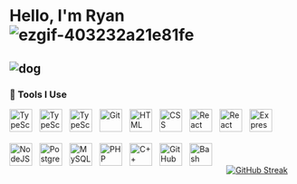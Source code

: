 # Hello, I'm Ryan ![ezgif-403232a21e81fe](https://github.com/user-attachments/assets/e9d20a5c-9353-4548-8448-cb6f1709589b)


![dog](https://github.com/user-attachments/assets/124461d5-575f-4318-a4c6-cd2c8a4fd175)
---
### 🧰 Tools I Use


<img align="left" alt="TypeScript" width="40px" style="padding-right:10px; padding-bottom:20px;" src="https://cdn.jsdelivr.net/gh/devicons/devicon@latest/icons/dotnetcore/dotnetcore-original.svg" />    
<img align="left" alt="TypeScript" width="40px" style="padding-right:10px; padding-bottom:20px;" src="https://cdn.jsdelivr.net/gh/devicons/devicon@latest/icons/csharp/csharp-original.svg" />
<img align="left" alt="TypeScript" width="40px" style="padding-right:10px; padding-bottom:20px;" src="https://cdn.jsdelivr.net/gh/devicons/devicon/icons/typescript/typescript-plain.svg" />
<img align="left" alt="Git" width="40px" style="padding-right:10px; padding-bottom:20px;" src="https://cdn.jsdelivr.net/gh/devicons/devicon/icons/git/git-original.svg" />
<img align="left" alt="HTML" width="40px" style="padding-right:10px; padding-bottom:20px;" src="https://cdn.jsdelivr.net/gh/devicons/devicon/icons/html5/html5-plain.svg" />
<img align="left" alt="CSS" width="40px" style="padding-right:10px; padding-bottom:20px;" src="https://cdn.jsdelivr.net/gh/devicons/devicon/icons/css3/css3-plain.svg" />
<img align="left" alt="React" width="40px" style="padding-right:10px; padding-bottom:20px;" src="https://cdn.jsdelivr.net/gh/devicons/devicon@latest/icons/react/react-original-wordmark.svg" />
<img align="left" alt="React Native" width="40px" style="padding-right:10px; padding-bottom:20px;" src="https://cdn.jsdelivr.net/gh/devicons/devicon@latest/icons/reactnative/reactnative-original-wordmark.svg" />      
<img align="left" alt="Express" width="40px" style="padding-right:10px; padding-bottom:20px;" src="https://cdn.jsdelivr.net/gh/devicons/devicon@latest/icons/express/express-original.svg" />     
<img align="left" alt="NodeJS" width="40px" style="padding-right:10px; padding-bottom:20px;" src="https://cdn.jsdelivr.net/gh/devicons/devicon@latest/icons/nodejs/nodejs-original.svg" />
<img align="left" alt="PostgreSQL" width="40px" style="padding-right:10px; padding-bottom:20px;" src="https://cdn.jsdelivr.net/gh/devicons/devicon@latest/icons/postgresql/postgresql-original.svg" />
<img align="left" alt="MySQL" width="40px" style="padding-right:10px; padding-bottom:20px;" src="https://cdn.jsdelivr.net/gh/devicons/devicon@latest/icons/mysql/mysql-original.svg"/>
<img align="left" alt="PHP" width="40px" style="padding-right:10px; padding-bottom:20px;" src="https://cdn.jsdelivr.net/gh/devicons/devicon@latest/icons/php/php-original.svg" /> 
<img align="left" alt="C++" width="40px" style="padding-right:10px; padding-bottom:20px;" src="https://cdn.jsdelivr.net/gh/devicons/devicon@latest/icons/cplusplus/cplusplus-original.svg" />
<img align="left" alt="GitHub" width="40px" style="padding-right:10px; padding-bottom:20px;" src="https://cdn.jsdelivr.net/gh/devicons/devicon@latest/icons/github/github-original.svg" />
<img align="left" alt="Bash" width="40px" style="padding-right:10px; padding-bottom:20px;" src="https://cdn.jsdelivr.net/gh/devicons/devicon/icons/bash/bash-original.svg" />
<br/>
<br/>
<br/>
<br/>
<br/>
<p align="center"><a href="https://git.io/streak-stats"><img src="https://github-readme-streak-stats-one-vert.vercel.app?user=RHermanet14&theme=radical" alt="GitHub Streak" /></a></p>

<!--!

**RHermanet14/RHermanet14** is a ✨ _special_ ✨ repository because its `README.md` (this file) appears on your GitHub profile.

Here are some ideas to get you started:

- 🔭 I’m currently working on ...
- 🌱 I’m currently learning ...
- 👯 I’m looking to collaborate on ...
- 🤔 I’m looking for help with ...
- 💬 Ask me about ...
- 📫 How to reach me: ...
- 😄 Pronouns: ...
- ⚡ Fun fact: ...
-->
